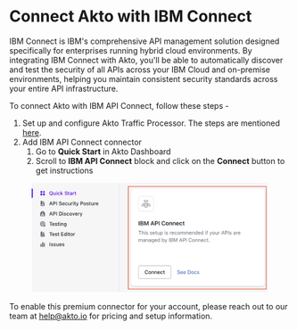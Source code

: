 # Connect Akto with IBM Connect

IBM Connect is IBM's comprehensive API management solution designed specifically for enterprises running hybrid cloud environments. By integrating IBM Connect with Akto, you'll be able to automatically discover and test the security of all APIs across your IBM Cloud and on-premise environments, helping you maintain consistent security standards across your entire API infrastructure.

To connect Akto with IBM API Connect, follow these steps -

1. Set up and configure Akto Traffic Processor. The steps are mentioned [here](https://docs.akto.io/getting-started/traffic-processor/hybrid-saas).
2. Add IBM API Connect connector
   1. Go to **Quick Start** in Akto Dashboard
   2. Scroll to **IBM API Connect** block and click on the **Connect** button to get instructions

<figure><img src="../../.gitbook/assets/image (3) (1) (1) (1).png" alt=""><figcaption></figcaption></figure>

To enable this premium connector for your account, please reach out to our team at [help@akto.io](mailto:help@akto.io) for pricing and setup information.
